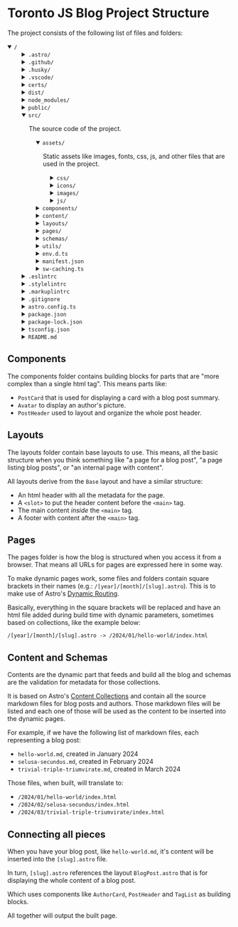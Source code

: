 # Toronto JS Blog Project Structure

The project consists of the following list of files and folders:

<details open>
  <summary><code>/</code></summary>
  <details style="padding-inline-start: 2rem;">
    <summary><code>.astro/</code></summary>
    <p style="padding-inline-start: 1rem;">Astro's internal files, this is auto generated and should not be modified.</p>
    <p style="padding-inline-start: 1rem;">The most important files here are type definitions, generated by running the command: <code>npm run astro sync</code>.</p>
  </details>
  <details style="padding-inline-start: 2rem;">
    <summary><code>.github/</code></summary>
    <p style="padding-inline-start: 1rem;">GitHub configuration files, the most important files are <code>workflows/astro.yml</code> which builds the project using Github Actions and <code>dependabot.yml</code> which configures dependabot to generate alerts about outdated extensions.</p>
  </details>
  <details style="padding-inline-start: 2rem;">
    <summary><code>.husky/</code></summary>
    <p style="padding-inline-start: 1rem;">Husky is a tool that hooks into git and run commands before actions are made, such as commits and pushes. The files here are simple commands that run before git performs one of those actions.</p>
  </details>
  <details style="padding-inline-start: 2rem;">
    <summary><code>.vscode/</code></summary>
    <p style="padding-inline-start: 1rem;">Visual Studio Code configuration files, including settings, extensions, and launch settings.</p>
    <p style="padding-inline-start: 1rem;">The most important file here is <code>settings.json</code> which configures the editor settings. Most settings are for formatting, line ending and using tabs instead of spaces.</p>
  </details>
  <details style="padding-inline-start: 2rem;">
    <summary><code>certs/</code></summary>
    <p style="padding-inline-start: 1rem;">SSL certificates for local development. Those files should be generetad using <code>mkcert</code> following the same instructions on the <a href="setup.md">Setup page</a>.</p>
  </details>
  <details style="padding-inline-start: 2rem;">
    <summary><code>dist/</code></summary>
    <p style="padding-inline-start: 1rem;">The output of <code>npm run build</code>, this is the production build results.</p>
  </details>
  <details style="padding-inline-start: 2rem;">
    <summary><code>node_modules/</code></summary>
    <p style="padding-inline-start: 1rem;">The dependencies of the project. This is generated by <code>npm install</code>.</p>
  </details>
  <details style="padding-inline-start: 2rem;">
    <summary><code>public/</code></summary>
    <p style="padding-inline-start: 1rem;">Static files for the project, those are copied without any processing to the <code>dist/</code> folder and are available at the root of the site.</p>
    <p style="padding-inline-start: 1rem;">Examples of files that are in this folder are <code>favicon.ico</code> and <code>robots.txt</code>. Those have to be accessible on the built project but are not referenced anywhere in the code, so they should be put in the <code>public</code> folder.</p>
  </details>
  <details open style="padding-inline-start: 2rem;">
    <summary><code>src/</code></summary>
    <p style="padding-inline-start: 1rem;">The source code of the project.</p>
    <details open style="padding-inline-start: 2rem;">
      <summary><code>assets/</code></summary>
      <p style="padding-inline-start: 1rem;">Static assets like images, fonts, css, js, and other files that are used in the project.</p>
      <details style="padding-inline-start: 2rem;">
        <summary><code>css/</code></summary>
        <p style="padding-inline-start: 1rem;">CSS files of the project.</p>
      </details>
      <details style="padding-inline-start: 2rem;">
        <summary><code>icons/</code></summary>
        <p style="padding-inline-start: 1rem;">Custom icons that are not covered by the libraries for the <code>Icon</code> component.</p>
      </details>
      <details style="padding-inline-start: 2rem;">
        <summary><code>images/</code></summary>
        <p style="padding-inline-start: 1rem;">Images used in the project, like logos.</p>
      </details>
      <details style="padding-inline-start: 2rem;">
        <summary><code>js/</code></summary>
        <p style="padding-inline-start: 1rem;">JavaScript files that are not components, like scripts that run on the client side.</p>
      </details>
    </details>
    <details style="padding-inline-start: 2rem;">
      <summary><code>components/</code></summary>
      <p style="padding-inline-start: 1rem;">The components used for all pieces that are "more complex than an html tag". Read more about it below.</p>
    </details>
    <details style="padding-inline-start: 2rem;">
      <summary><code>content/</code></summary>
      <p style="padding-inline-start: 1rem;">This folder comes from Astro's structure, it contains all files that will be processed, like blog posts. Read more about it below.</p>
    </details>
    <details style="padding-inline-start: 2rem;">
      <summary><code>layouts/</code></summary>
      <p style="padding-inline-start: 1rem;">Resuable layouts that are used across multiple pages. Read more about it below.</p>
    </details>
    <details style="padding-inline-start: 2rem;">
      <summary><code>pages/</code></summary>
      <p style="padding-inline-start: 1rem;">Pages are the main content of the site, they are the entry points of the site. Read more about it below.</p>
    </details>
    <details style="padding-inline-start: 2rem;">
      <summary><code>schemas/</code></summary>
      <p style="padding-inline-start: 1rem;">The schema definiton for contents. Read more about it below.</p>
    </details>
    <details style="padding-inline-start: 2rem;">
      <summary><code>utils/</code></summary>
      <p style="padding-inline-start: 1rem;">Utility functions that are used across the project. this contains things like functions to sort and organize blog posts that are referenced in multiple places.</p>
    </details>
    <details style="padding-inline-start: 2rem;">
      <summary><code>env.d.ts</code></summary>
      <p style="padding-inline-start: 1rem;">Global typescript type file, used to declare global variables and other things that should be made available throughout the project.</p>
    </details>
    <details style="padding-inline-start: 2rem;">
      <summary><code>manifest.json</code></summary>
      <p style="padding-inline-start: 1rem;">Web App Manifest file, used to configure the PWA part of the project.</p>
    </details>
    <details style="padding-inline-start: 2rem;">
      <summary><code>sw-caching.ts</code></summary>
      <p style="padding-inline-start: 1rem;">Service Worker caching strategies to be used. This is what instructs the service worker on how to cache the site.</p>
    </details>
  </details>
  <details style="padding-inline-start: 2rem;">
    <summary><code>.eslintrc</code></summary>
    <p style="padding-inline-start: 1rem;">ESLint configuration file, used to configure the linter for JavaScript and TypeScript files.</p>
  </details>
  <details style="padding-inline-start: 2rem;">
    <summary><code>.stylelintrc</code></summary>
    <p style="padding-inline-start: 1rem;">Stylelint configuration file, used to configure the linter for CSS files.</p>
  </details>
  <details style="padding-inline-start: 2rem;">
    <summary><code>.markuplintrc</code></summary>
    <p style="padding-inline-start: 1rem;">Markuplint configuration file, used to configure the linter for HTML and Astro files.</p>
  </details>
  <details style="padding-inline-start: 2rem;">
    <summary><code>.gitignore</code></summary>
    <p style="padding-inline-start: 1rem;">Git configuration file, used to tell git which files to ignore.</p>
  </details>
  <details style="padding-inline-start: 2rem;">
    <summary><code>astro.config.ts</code></summary>
    <p style="padding-inline-start: 1rem;">Astro configuration file, used to configure Astro's behavior.</p>
  </details>
  <details style="padding-inline-start: 2rem;">
    <summary><code>package.json</code></summary>
    <p style="padding-inline-start: 1rem;">NPM configuration file, lists out the project's dependencies and some configuration.</p>
  </details>
  <details style="padding-inline-start: 2rem;">
    <summary><code>package-lock.json</code></summary>
    <p style="padding-inline-start: 1rem;">NPM lock file, used to lock the versions of the dependencies.</p>
  </details>
  <details style="padding-inline-start: 2rem;">
    <summary><code>tsconfig.json</code></summary>
    <p style="padding-inline-start: 1rem;">TypeScript configuration file, used to configure the TypeScript compiler.</p>
  </details>
  <details style="padding-inline-start: 2rem;">
    <summary><code>README.md</code></summary>
    <p style="padding-inline-start: 1rem;">Main documentation for the project.</p>
  </details>
</details>

## Components

The components folder contains building blocks for parts that are "more complex than a single html tag". This means parts like:

- `PostCard` that is used for displaying a card with a blog post summary.
- `Avatar` to display an author's picture.
- `PostHeader` used to layout and organize the whole post header.

## Layouts

The layouts folder contain base layouts to use. This means, all the basic structure when you think something like "a page for a blog post", "a page listing blog posts", or "an internal page with content".

All layouts derive from the `Base` layout and have a similar structure:
- An html header with all the metadata for the page.
- A `<slot>` to put the header content before the `<main>` tag.
- The main content _inside_ the `<main>` tag.
- A footer with content after the `<main>` tag.

## Pages

The pages folder is how the blog is structured when you access it from a browser. That means all URLs for pages are expressed here in some way.

To make dynamic pages work, some files and folders contain square brackets in their names (e.g.: `/[year]/[month]/[slug].astro`). This is to make use of Astro's [Dynamic Routing](https://docs.astro.build/en/guides/routing/).

Basically, everything in the square brackets will be replaced and have an html file added during build time with dynamic parameters, sometimes based on collections, like the example below:

```
/[year]/[month]/[slug].astro -> /2024/01/hello-world/index.html
```

## Content and Schemas

Contents are the dynamic part that feeds and build all the blog and schemas are the validation for metadata for those collections.

It is based on Astro's [Content Collections](https://docs.astro.build/en/guides/content-collections/) and contain all the source markdown files for blog posts and authors. Those markdown files will be listed and each one of those will be used as the content to be inserted into the dynamic pages.

For example, if we have the following list of markdown files, each representing a blog post:

- `hello-world.md`, created in January 2024
- `selusa-secundus.md`, created in February 2024
- `trivial-triple-triumvirate.md`, created in March 2024 

Those files, when built, will translate to:
- `/2024/01/hello-world/index.html`
- `/2024/02/selusa-secundus/index.html`
- `/2024/03/trivial-triple-triumvirate/index.html`

## Connecting all pieces

When you have your blog post, like `hello-world.md`, it's content will be inserted into the `[slug].astro` file.

In turn, `[slug].astro` references the layout `BlogPost.astro` that is for displaying the whole content of a blog post.

Which uses components like `AuthorCard`, `PostHeader` and `TagList` as building blocks.

All together will output the built page.